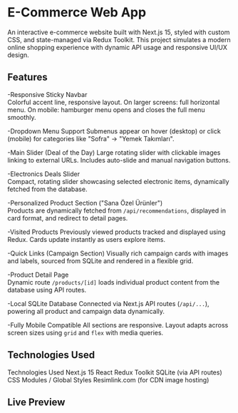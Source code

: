 # E-Commerce Web App

An interactive e-commerce website built with Next.js 15, styled with custom CSS, and state-managed via Redux Toolkit. This project simulates a modern online shopping experience with dynamic API usage and responsive UI/UX design.

## Features

-Responsive Sticky Navbar  
  Colorful accent line, responsive layout. On larger screens: full horizontal menu. On mobile: hamburger menu opens and closes the full menu smoothly.

-Dropdown Menu Support 
  Submenus appear on hover (desktop) or click (mobile) for categories like "Sofra" → "Yemek Takımları".

-Main Slider (Deal of the Day)
  Large rotating slider with clickable images linking to external URLs. Includes auto-slide and manual navigation buttons.

-Electronics Deals Slider  
  Compact, rotating slider showcasing selected electronic items, dynamically fetched from the database.

-Personalized Product Section ("Sana Özel Ürünler")  
  Products are dynamically fetched from `/api/recommendations`, displayed in card format, and redirect to detail pages.

-Visited Products 
  Previously viewed products tracked and displayed using Redux. Cards update instantly as users explore items.

-Quick Links (Campaign Section) 
  Visually rich campaign cards with images and labels, sourced from SQLite and rendered in a flexible grid.

-Product Detail Page  
  Dynamic route `/products/[id]` loads individual product content from the database using API routes.

-Local SQLite Database 
  Connected via Next.js API routes (`/api/...`), powering all product and campaign data dynamically.

-Fully Mobile Compatible 
  All sections are responsive. Layout adapts across screen sizes using `grid` and `flex` with media queries.

## Technologies Used

Technologies Used
Next.js 15
React
Redux Toolkit
SQLite (via API routes)
CSS Modules / Global Styles
Resimlink.com (for CDN image hosting)


## Live Preview
